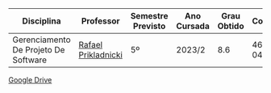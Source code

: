| Disciplina | Professor | Semestre Previsto | Ano Cursada | Grau Obtido | CodiCred | Carga Horária |
| --- | --- | --- | --- | --- | --- | --- |
| Gerenciamento De Projeto De Software | [Rafael Prikladnicki](https://www.pucrs.br/pesquisadores/rafael-prikladnicki/) | 5º | 2023/2 | 8.6 | 46510-04 | 60 |

[Google Drive](https://drive.google.com/drive/folders/1Khd70FLyQwAxaXIuDNzaQYBHlFyTycsG?usp=sharing)
